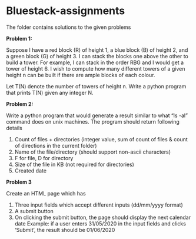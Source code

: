 # Bluestack-assignments

The folder contains solutions to the given problems

**Problem 1:**

Suppose I have a red block (R) of height 1, a blue block (B) of height 2, and a green block (G) of height 3. I can stack the blocks one above the other to build a tower. For example, I can stack in the order RBG and I would get a tower of height 6. I wish to compute how many different towers of a given height n can be built if there are ample blocks of each colour.

Let T(N) denote the number of towers of height n. Write a python program that prints T(N) given any integer N.

**Problem 2:**

Write a python program that would generate a result similar to what  “ls -al” command does on unix machines. 
The program should return following details 

1. Count of files + directories (integer value, sum of count of files & count of directions in the current folder)
2. Name of the file/directory (should support non-ascii characters)
3. F for file, D for directory
4. Size of the file in KB (not required for directories)
5. Created date 

**Problem 3**

Create an HTML page which has
1.	Three input fields which accept different inputs (dd/mm/yyyy format)
2.	A submit button
3.	On clicking the submit button, the page should display the next calendar date
Example: if a user enters 31/05/2020 in the input fields and clicks ‘Submit’, the result should be 01/06/2020

